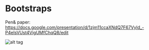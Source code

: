 # Bootstraps
Pen& paper: https://docs.google.com/presentation/d/1zjm11ccaXNdQ7F67Vyld_-P4eIsVUst4VigUMfChqQ8/edit

![alt tag](burger.jpg)
